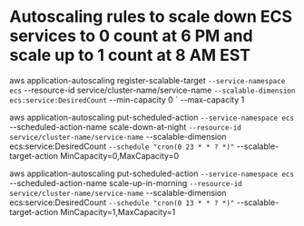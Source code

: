 # Autoscaling rules to scale down ECS services to 0 count at 6 PM and scale up to 1 count at 8 AM EST

aws application-autoscaling register-scalable-target `
  --service-namespace ecs `
  --resource-id service/cluster-name/service-name `
  --scalable-dimension ecs:service:DesiredCount `
  --min-capacity 0 `
  --max-capacity 1

aws application-autoscaling put-scheduled-action `
  --service-namespace ecs `
  --scheduled-action-name scale-down-at-night `
  --resource-id service/cluster-name/service-name `
  --scalable-dimension ecs:service:DesiredCount `
  --schedule "cron(0 23 * * ? *)" `
  --scalable-target-action MinCapacity=0,MaxCapacity=0

aws application-autoscaling put-scheduled-action `
  --service-namespace ecs `
  --scheduled-action-name scale-up-in-morning `
  --resource-id service/cluster-name/service-name `
  --scalable-dimension ecs:service:DesiredCount `
  --schedule "cron(0 13 * * ? *)" `
  --scalable-target-action MinCapacity=1,MaxCapacity=1
